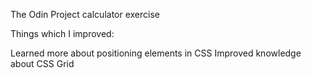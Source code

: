 The Odin Project calculator exercise

Things which I improved:

Learned more about positioning elements in CSS
Improved knowledge about CSS Grid